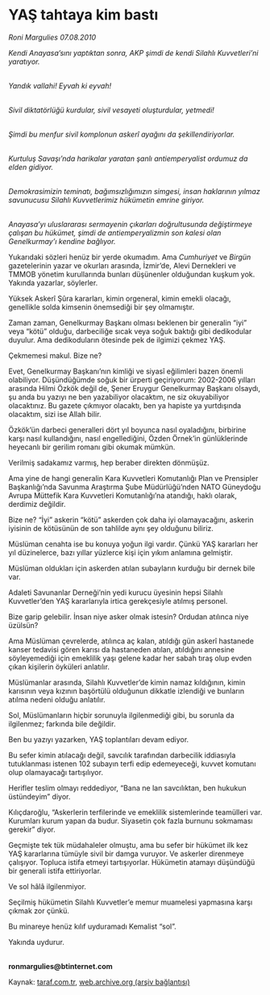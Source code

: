 # YAŞ tahtaya kim bastı

*Roni Margulies 07.08.2010*

<div class="yazi"><p><i>Kendi Anayasa’sını yaptıktan sonra, AKP şimdi de kendi Silahlı Kuvvetleri’ni yaratıyor.</i></p>
<p><i><br/>Yandık vallahi! Eyvah ki eyvah!</i></p>
<p><i><br/>Sivil diktatörlüğü kurdular, sivil vesayeti oluşturdular, yetmedi!</i></p>
<p><i><br/>Şimdi bu menfur sivil komplonun askerî ayağını da şekillendiriyorlar.</i></p>
<p><i><br/>Kurtuluş Savaşı’nda harikalar yaratan şanlı antiemperyalist ordumuz da elden gidiyor.</i></p>
<p><i><br/>Demokrasimizin teminatı, bağımsızlığımızın simgesi, insan haklarının yılmaz savunucusu Silahlı Kuvvetlerimiz hükümetin emrine giriyor.</i></p>
<p><i><br/>Anayasa’yı uluslararası sermayenin çıkarları doğrultusunda değiştirmeye çalışan bu hükümet, şimdi de antiemperyalizmin son kalesi olan Genelkurmay’ı kendine bağlıyor.</i></p>
<p>Yukarıdaki sözleri henüz bir yerde okumadım. Ama <i>Cumhuriyet</i> ve <i>Birgün</i> gazetelerinin yazar ve okurları arasında, İzmir’de, Alevi Dernekleri ve TMMOB yönetim kurullarında bunları düşünenler olduğundan kuşkum yok. Yakında yazarlar, söylerler.</p>
<p>Yüksek Askerî Şûra kararları, kimin orgeneral, kimin emekli olacağı, genellikle solda kimsenin önemsediği bir şey olmamıştır.</p>
<p>Zaman zaman, Genelkurmay Başkanı olması beklenen bir generalin “iyi” veya “kötü” olduğu, darbeciliğe sıcak veya soğuk baktığı gibi dedikodular duyulur. Ama dedikoduların ötesinde pek de ilgimizi çekmez YAŞ.</p>
<p>Çekmemesi makul. Bize ne?</p>
<p>Evet, Genelkurmay Başkanı’nın kimliği ve siyasî eğilimleri bazen önemli olabiliyor. Düşündüğümde soğuk bir ürperti geçiriyorum: 2002-2006 yılları arasında Hilmi Özkök değil de, Şener Eruygur Genelkurmay Başkanı olsaydı, şu anda bu yazıyı ne ben yazabiliyor olacaktım, ne siz okuyabiliyor olacaktınız. Bu gazete çıkmıyor olacaktı, ben ya hapiste ya yurtdışında olacaktım, sizi ise Allah bilir.</p>
<p>Özkök’ün darbeci generalleri dört yıl boyunca nasıl oyaladığını, birbirine karşı nasıl kullandığını, nasıl engellediğini, Özden Örnek’in günlüklerinde heyecanlı bir gerilim romanı gibi okumak mümkün.</p>
<p>Verilmiş sadakamız varmış, hep beraber direkten dönmüşüz.</p>
<p>Ama yine de hangi generalin Kara Kuvvetleri Komutanlığı Plan ve Prensipler Başkanlığı’nda Savunma Araştırma Şube Müdürlüğü’nden NATO Güneydoğu Avrupa Müttefik Kara Kuvvetleri Komutanlığı’na atandığı, haklı olarak, derdimiz değildir.</p>
<p>Bize ne? “İyi” askerin “kötü” askerden çok daha iyi olamayacağını, askerin iyisinin de kötüsünün de son tahlilde aynı şey olduğunu biliriz.</p>
<p>Müslüman cenahta ise bu konuya yoğun ilgi vardır. Çünkü YAŞ kararları her yıl düzinelerce, bazı yıllar yüzlerce kişi için yıkım anlamına gelmiştir.</p>
<p>Müslüman oldukları için askerden atılan subayların kurduğu bir dernek bile var.</p>
<p>Adaleti Savunanlar Derneği’nin yedi kurucu üyesinin hepsi Silahlı Kuvvetler’den YAŞ kararlarıyla irtica gerekçesiyle atılmış personel.</p>
<p>Bize garip gelebilir. İnsan niye asker olmak istesin? Ordudan atılınca niye üzülsün?</p>
<p>Ama Müslüman çevrelerde, atılınca aç kalan, atıldığı gün askerî hastanede kanser tedavisi gören karısı da hastaneden atılan, atıldığını annesine söyleyemediği için emeklilik yaşı gelene kadar her sabah tıraş olup evden çıkan kişilerin öyküleri anlatılır.</p>
<p>Müslümanlar arasında, Silahlı Kuvvetler’de kimin namaz kıldığının, kimin karısının veya kızının başörtülü olduğunun dikkatle izlendiği ve bunların atılma nedeni olduğu anlatılır.</p>
<p>Sol, Müslümanların hiçbir sorunuyla ilgilenmediği gibi, bu sorunla da ilgilenmez; farkında bile değildir.</p>
<p>Ben bu yazıyı yazarken, YAŞ toplantıları devam ediyor.</p>
<p>Bu sefer kimin atılacağı değil, savcılık tarafından darbecilik iddiasıyla tutuklanması istenen 102 subayın terfi edip edemeyeceği, kuvvet komutanı olup olamayacağı tartışılıyor.</p>
<p>Herifler teslim olmayı reddediyor, “Bana ne lan savcılıktan, ben hukukun üstündeyim” diyor.</p>
<p>Kılıçdaroğlu, “Askerlerin terfilerinde ve emeklilik sistemlerinde teamülleri var. Kurumları kurum yapan da budur. Siyasetin çok fazla burnunu sokmaması gerekir” diyor.</p>
<p>Geçmişte tek tük müdahaleler olmuştu, ama bu sefer bir hükümet ilk kez YAŞ kararlarına tümüyle sivil bir damga vuruyor. Ve askerler direnmeye çalışıyor. Topluca istifa etmeyi tartışıyorlar. Hükümetin atamayı düşündüğü bir generali istifa ettiriyorlar.</p>
<p>Ve sol hâlâ ilgilenmiyor.</p>
<p>Seçilmiş hükümetin Silahlı Kuvvetler’e memur muamelesi yapmasına karşı çıkmak zor çünkü.</p>
<p>Bu minareye henüz kılıf uyduramadı Kemalist “sol”.</p>
<p>Yakında uydurur.</p>
<p><b><br/>ronmargulies@btinternet.com</b> </p></div>

Kaynak: [taraf.com.tr](http://www.taraf.com.tr:80/roni-margulies/makale-yas-tahtaya-kim-basti.htm), [web.archive.org (arşiv bağlantısı)](http://web.archive.org/web/20100817111330/http://www.taraf.com.tr:80/roni-margulies/makale-yas-tahtaya-kim-basti.htm)
